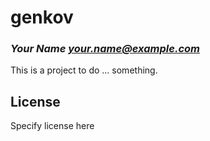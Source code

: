 # genkov
### _Your Name <your.name@example.com>_

This is a project to do ... something.

## License

Specify license here

